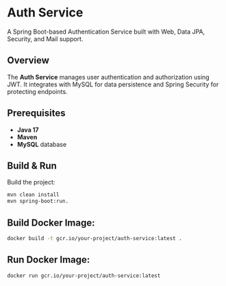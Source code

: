 # Auth Service

A Spring Boot-based Authentication Service built with Web, Data JPA, Security, and Mail support.

## Overview

The **Auth Service** manages user authentication and authorization using JWT. It integrates with MySQL for data persistence and Spring Security for protecting endpoints.

## Prerequisites

- **Java 17**
- **Maven**
- **MySQL** database

## Build & Run

Build the project:
```bash
mvn clean install
mvn spring-boot:run.

```

## Build Docker Image:
```bash 
docker build -t gcr.io/your-project/auth-service:latest .
```

## Run Docker Image:
```bash 
docker run gcr.io/your-project/auth-service:latest
```
